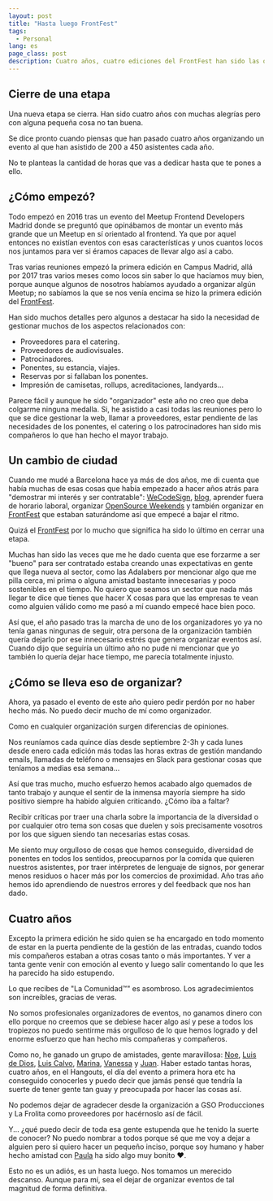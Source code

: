 ```yaml
---
layout: post
title: "Hasta luego FrontFest"
tags:
  - Personal
lang: es
page_class: post
description: Cuatro años, cuatro ediciones del FrontFest han sido las que nos han llevado a este punto. Cambio de ciudad y estilo de vida incluído. ¿Quién nos podía decir que llegaríamos hasta aquí? Yo jamás habría pensado que seríamos capaz de montar algo como el FrontFest.
---
```


## Cierre de una etapa

Una nueva etapa se cierra. Han sido cuatro años con muchas alegrías pero con alguna pequeña cosa no tan buena.

Se dice pronto cuando piensas que han pasado cuatro años organizando un evento al que han asistido de 200 a 450 asistentes cada año.

No te planteas la cantidad de horas que vas a dedicar hasta que te pones a ello.

## ¿Cómo empezó?

Todo empezó en 2016 tras un evento del Meetup Frontend Developers Madrid donde se preguntó que opinábamos de montar un evento más grande que un Meetup en sí orientado al frontend. Ya que por aquel entonces no existían eventos con esas características y unos cuantos locos nos juntamos para ver si éramos capaces de llevar algo así a cabo.

Tras varias reuniones empezó la primera edición en Campus Madrid, allá por 2017 tras varios meses como locos sin saber lo que hacíamos muy bien, porque aunque algunos de nosotros habíamos ayudado a organizar algún Meetup; no sabíamos la que se nos venía encima se hizo la primera edición del <a class="link link--special" href="https://frontfest.es/" target="_blank" rel="noopener noreferrer">FrontFest</a>.

Han sido muchos detalles pero algunos a destacar ha sido la necesidad de gestionar muchos de los aspectos relacionados con:

- Proveedores para el catering.
- Proveedores de audiovisuales.
- Patrocinadores.
- Ponentes, su estancia, viajes.
- Reservas por si fallaban los ponentes.
- Impresión de camisetas, rollups, acreditaciones, landyards...

Parece fácil y aunque he sido "organizador" este año no creo que deba colgarme ninguna medalla. Si, he asistido a casi todas las reuniones pero lo que se dice gestionar la web, llamar a proveedores, estar pendiente de las necesidades de los ponentes, el catering o los patrocinadores han sido mis compañeros lo que han hecho el mayor trabajo.

## Un cambio de ciudad

Cuando me mudé a Barcelona hace ya más de dos años, me di cuenta que había muchas de esas cosas que había empezado a hacer años atrás para "demostrar mi interés y ser contratable": <a class="link link--special" href="http://wecodesign.github.io/" target="_blank" rel="noopener noreferrer">WeCodeSign</a>, <a class="link link--special" href="/blog/">blog</a>, aprender fuera de horario laboral, organizar <a class="link link--special" href="https://twitter.com/OS_Weekends" target="_blank" rel="noopener noreferrer">OpenSource Weekends</a> y también organizar en <a class="link link--special" href="https://frontfest.es/" target="_blank" rel="noopener noreferrer">FrontFest</a> que estaban saturándome así que empecé a bajar el ritmo.

Quizá el <a class="link link--special" href="https://frontfest.es/" target="_blank" rel="noopener noreferrer">FrontFest</a> por lo mucho que significa ha sido lo último en cerrar una etapa.

Muchas han sido las veces que me he dado cuenta que ese forzarme a ser "bueno" para ser contratado estaba creando unas expectativas en gente que llega nueva al sector, como las Adalabers por mencionar algo que me pilla cerca, mi prima o alguna amistad bastante innecesarias y poco sostenibles en el tiempo. No quiero que seamos un sector que nada más llegar te dice que tienes que hacer X cosas para que las empresas te vean como alguien válido como me pasó a mí cuando empecé hace bien poco.

Así que, el año pasado tras la marcha de uno de los organizadores yo ya no tenía ganas ningunas de seguir, otra persona de la organización también quería dejarlo por ese innecesario estrés que genera organizar eventos así. Cuando dijo que seguiría un último año no pude ni mencionar que yo también lo quería dejar hace tiempo, me parecía totalmente injusto.

## ¿Cómo se lleva eso de organizar?

Ahora, ya pasado el evento de este año quiero pedir perdón por no haber hecho más. No puedo decir mucho de mí como organizador.

Como en cualquier organización surgen diferencias de opiniones.

Nos reuníamos cada quince días desde septiembre 2-3h y cada lunes desde enero cada edición más todas las horas extras de gestión mandando emails, llamadas de teléfono o mensajes en Slack para gestionar cosas que teníamos a medias esa semana...

Así que tras mucho, mucho esfuerzo hemos acabado algo quemados de tanto trabajo y aunque el sentir de la inmensa mayoría siempre ha sido positivo siempre ha habido alguien criticando. ¿Cómo iba a faltar?

Recibir críticas por traer una charla sobre la importancia de la diversidad o por cualquier otro tema son cosas que duelen y sois precisamente vosotros por los que siguen siendo tan necesarias estas cosas.

Me siento muy orgulloso de cosas que hemos conseguido, diversidad de ponentes en todos los sentidos, preocuparnos por la comida que quieren nuestros asistentes, por traer intérpretes de lenguaje de signos, por generar menos residuos o hacer más por los comercios de proximidad. Año tras año hemos ido aprendiendo de nuestros errores y del feedback que nos han dado.

## Cuatro años

Excepto la primera edición he sido quien se ha encargado en todo momento de estar en la puerta pendiente de la gestión de las entradas, cuando todos mis compañeros estaban a otras cosas tanto o más importantes. Y ver a tanta gente venir con emoción al evento y luego salir comentando lo que les ha parecido ha sido estupendo.

Lo que recibes de "La Comunidad™" es asombroso. Los agradecimientos son increíbles, gracias de veras.

No somos profesionales organizadores de eventos, no ganamos dinero con ello porque no creemos que se debiese hacer algo así y pese a todos los tropiezos no puedo sentirme más orgulloso de lo que hemos logrado y del enorme esfuerzo que han hecho mis compañeras y compañeros.

Como no, he ganado un grupo de amistades, gente maravillosa: <a class="link link--special" href="https://twitter.com/n03m1ms" target="_blank" rel="noopener noreferrer">Noe</a>, <a class="link link--special" href="https://twitter.com/luisddm_" target="_blank" rel="noopener noreferrer">Luis de Dios</a>, <a class="link link--special" href="https://twitter.com/LuisCalvoDiaz" target="_blank" rel="noopener noreferrer">Luis Calvo</a>, <a class="link link--special" href="https://twitter.com/MarinaLopezYap" target="_blank" rel="noopener noreferrer">Marina</a>, <a class="link link--special" href="https://twitter.com/v4n3ss4ms" target="_blank" rel="noopener noreferrer">Vanessa</a> y <a class="link link--special" href="https://twitter.com/JuanRioPacheco" target="_blank" rel="noopener noreferrer">Juan</a>. Haber estado tantas horas, cuatro años, en el Hangouts, el día del evento a primera hora etc ha conseguido conocerles y puedo decir que jamás pensé que tendría la suerte de tener gente tan guay y preocupada por hacer las cosas así.

No podemos dejar de agradecer desde la organización a GSO Producciones y La Frolita como proveedores por hacérnoslo así de fácil.

Y... ¿qué puedo decir de toda esa gente estupenda que he tenido la suerte de conocer? No puedo nombrar a todos porque sé que me voy a dejar a alguien pero si quiero hacer un pequeño inciso, porque soy humano y haber hecho amistad con <a class="link link--special" href="https://twitter.com/Cyber_20" target="_blank" rel="noopener noreferrer">Paula</a> ha sido algo muy bonito ❤️.

Esto no es un adiós, es un hasta luego. Nos tomamos un merecido descanso. Aunque para mí, sea el dejar de organizar eventos de tal magnitud de forma definitiva.
